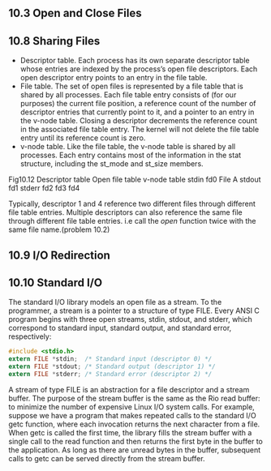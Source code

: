 ## 10.3 Open and Close Files


## 10.8 Sharing Files
+ Descriptor table.
  Each process has its own separate descriptor table whose entries
  are indexed by the process’s open file descriptors. Each open descriptor
  entry points to an entry in the file table.
+ File table.
  The set of open files is represented by a file table that is shared by all
  processes. Each file table entry consists of (for our purposes) the current
  file position, a reference count of the number of descriptor entries that
  currently point to it, and a pointer to an entry in the v-node table. Closing
  a descriptor decrements the reference count in the associated file table
  entry. The kernel will not delete the file table entry until its reference
  count is zero.
+ v-node table.
  Like the file table, the v-node table is shared by all processes. Each
  entry contains most of the information in the stat structure, including the
  st_mode and st_size members.

Fig10.12
        Descriptor table        Open file table       v-node table
stdin     fd0                       File A
stdout    fd1
stderr    fd2
          fd3
          fd4

Typically, descriptor 1 and 4 reference two different files through different file table entries.
Multiple descriptors can also reference the same file through different file table entries. i.e call the *open* function twice with the same file name.(problem 10.2)

## 10.9 I/O Redirection


## 10.10 Standard I/O
The standard I/O library models an open file as a stream. To the programmer, a stream is a pointer to a structure of type FILE. Every ANSI C program begins with three open streams, stdin, stdout, and stderr, which correspond to standard input, standard output, and standard error, respectively:
```c
#include <stdio.h>
extern FILE *stdin;  /* Standard input (descriptor 0) */
extern FILE *stdout; /* Standard output (descriptor 1) */
extern FILE *stderr; /* Standard error (descriptor 2) */
```

A stream of type FILE is an abstraction for a file descriptor and a stream
buffer. The purpose of the stream buffer is the same as the Rio read buffer: to
minimize the number of expensive Linux I/O system calls. For example, suppose
we have a program that makes repeated calls to the standard I/O getc function,
where each invocation returns the next character from a file. When getc is called
the first time, the library fills the stream buffer with a single call to the read function and then returns the first byte in the buffer to the application. As long as there are unread bytes in the buffer, subsequent calls to getc can be served directly from the stream buffer.
